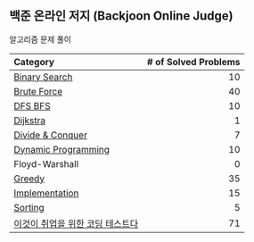 ## 백준 온라인 저지 (Backjoon Online Judge)

알고리즘 문제 풀이

| Category | # of Solved Problems |
|:---------|---------------------:|
| [Binary Search](https://github.com/wwdbsh/boj/tree/master/Binary%20Search) | 10 |
| [Brute Force](https://github.com/wwdbsh/boj/tree/master/Brute%20Force) | 40 |
| [DFS BFS](https://github.com/wwdbsh/boj/tree/master/DFS_BFS) | 10 |
| [Dijkstra](https://github.com/wwdbsh/boj/tree/master/Dijkstra) | 1 |
| [Divide & Conquer](https://github.com/wwdbsh/boj/tree/master/Divide%20and%20Conquer) | 7 |
| [Dynamic Programming](https://github.com/wwdbsh/boj/tree/master/Dynamic%20Programming) | 10 |
| Floyd-Warshall | 0 |
| [Greedy](https://github.com/wwdbsh/boj/tree/master/Greedy) | 35 |
| [Implementation](https://github.com/wwdbsh/boj/tree/master/Implementation) | 15 |
| [Sorting](https://github.com/wwdbsh/boj/tree/master/Sorting) | 5 |
| [이것이 취업을 위한 코딩 테스트다](https://github.com/wwdbsh/boj/tree/master/Practice) | 71 |